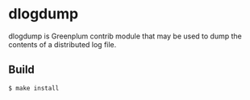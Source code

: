 # dlogdump

dlogdump is Greenplum contrib module that may be used to dump the contents of a
distributed log file.

## Build
```
$ make install
```
